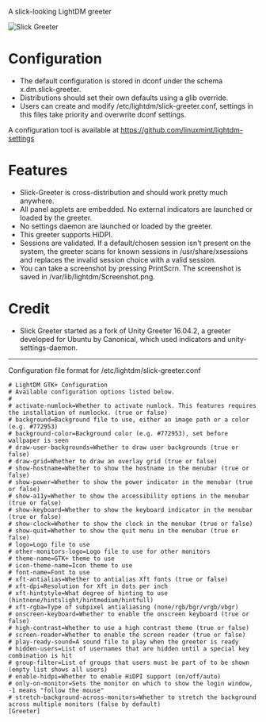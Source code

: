 
A slick-looking LightDM greeter

![Slick Greeter](https://www.linuxmint.com/tmp/blog/3254/thumb_slick.png)

# Configuration

- The default configuration is stored in dconf under the schema x.dm.slick-greeter.
- Distributions should set their own defaults using a glib override.
- Users can create and modify /etc/lightdm/slick-greeter.conf, settings in this files take priority and overwrite dconf settings.

A configuration tool is available at https://github.com/linuxmint/lightdm-settings

# Features

- Slick-Greeter is cross-distribution and should work pretty much anywhere.
- All panel applets are embedded. No external indicators are launched or loaded by the greeter.
- No settings daemon are launched or loaded by the greeter.
- This greeter supports HiDPI.
- Sessions are validated. If a default/chosen session isn't present on the system, the greeter scans for known sessions in /usr/share/xsessions and replaces the invalid session choice with a valid session.
- You can take a screenshot by pressing PrintScrn. The screenshot is saved in /var/lib/lightdm/Screenshot.png.

# Credit

- Slick Greeter started as a fork of Unity Greeter 16.04.2, a greeter developed for Ubuntu by Canonical, which used indicators and unity-settings-daemon.

----

Configuration file format for /etc/lightdm/slick-greeter.conf

    # LightDM GTK+ Configuration
    # Available configuration options listed below.
    #
    # activate-numlock=Whether to activate numlock. This features requires the installation of numlockx. (true or false)
    # background=Background file to use, either an image path or a color (e.g. #772953)
    # background-color=Background color (e.g. #772953), set before wallpaper is seen
    # draw-user-backgrounds=Whether to draw user backgrounds (true or false)
    # draw-grid=Whether to draw an overlay grid (true or false)
    # show-hostname=Whether to show the hostname in the menubar (true or false)
    # show-power=Whether to show the power indicator in the menubar (true or false)
    # show-a11y=Whether to show the accessibility options in the menubar (true or false)
    # show-keyboard=Whether to show the keyboard indicator in the menubar (true or false)
    # show-clock=Whether to show the clock in the menubar (true or false)
    # show-quit=Whether to show the quit menu in the menubar (true or false)
    # logo=Logo file to use
    # other-monitors-logo=Logo file to use for other monitors
    # theme-name=GTK+ theme to use
    # icon-theme-name=Icon theme to use
    # font-name=Font to use
    # xft-antialias=Whether to antialias Xft fonts (true or false)
    # xft-dpi=Resolution for Xft in dots per inch
    # xft-hintstyle=What degree of hinting to use (hintnone/hintslight/hintmedium/hintfull)
    # xft-rgba=Type of subpixel antialiasing (none/rgb/bgr/vrgb/vbgr)
    # onscreen-keyboard=Whether to enable the onscreen keyboard (true or false)
    # high-contrast=Whether to use a high contrast theme (true or false)
    # screen-reader=Whether to enable the screen reader (true or false)
    # play-ready-sound=A sound file to play when the greeter is ready
    # hidden-users=List of usernames that are hidden until a special key combination is hit
    # group-filter=List of groups that users must be part of to be shown (empty list shows all users)
    # enable-hidpi=Whether to enable HiDPI support (on/off/auto)
    # only-on-monitor=Sets the monitor on which to show the login window, -1 means "follow the mouse"
    # stretch-background-across-monitors=Whether to stretch the background across multiple monitors (false by default)
    [Greeter]
